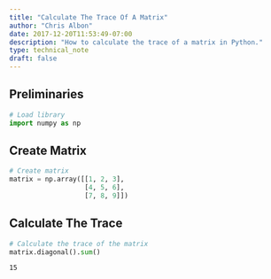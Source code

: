 ```yaml
---
title: "Calculate The Trace Of A Matrix"
author: "Chris Albon"
date: 2017-12-20T11:53:49-07:00
description: "How to calculate the trace of a matrix in Python."
type: technical_note
draft: false
---
```

## Preliminaries


```python
# Load library
import numpy as np
```

## Create Matrix


```python
# Create matrix
matrix = np.array([[1, 2, 3],
                   [4, 5, 6],
                   [7, 8, 9]])
```

## Calculate The Trace


```python
# Calculate the trace of the matrix
matrix.diagonal().sum()
```




    15


